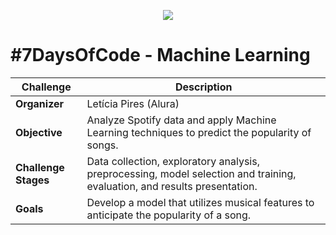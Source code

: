 <p align="center">
  <img src="https://github.com/letpires/7DaysOfCodeSpotifyML/blob/main/7daysofcode_logo.png" >
</p>

# #7DaysOfCode - Machine Learning
| Challenge                               | Description                                                                                                           |
| ---------------------------------------- | ---------------------------------------------------------------------------------------------------------------------- |
| **Organizer**                           | Letícia Pires (Alura)                                                                                                |
| **Objective**                           | Analyze Spotify data and apply Machine Learning techniques to predict the popularity of songs.                        |
| **Challenge Stages**                    | Data collection, exploratory analysis, preprocessing, model selection and training, evaluation, and results presentation. |
| **Goals**                               | Develop a model that utilizes musical features to anticipate the popularity of a song.                                |

